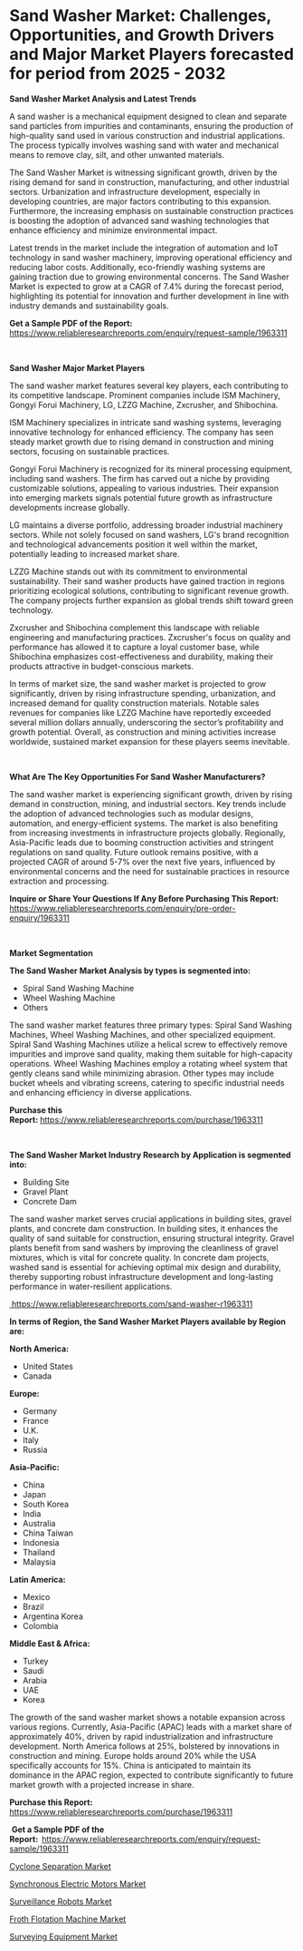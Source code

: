 <p><h1>Sand Washer Market: Challenges, Opportunities, and Growth Drivers and Major Market Players forecasted for period from 2025 - 2032</h1></p><p><strong>Sand Washer Market Analysis and Latest Trends</strong></p>
<p><p>A sand washer is a mechanical equipment designed to clean and separate sand particles from impurities and contaminants, ensuring the production of high-quality sand used in various construction and industrial applications. The process typically involves washing sand with water and mechanical means to remove clay, silt, and other unwanted materials. </p><p>The Sand Washer Market is witnessing significant growth, driven by the rising demand for sand in construction, manufacturing, and other industrial sectors. Urbanization and infrastructure development, especially in developing countries, are major factors contributing to this expansion. Furthermore, the increasing emphasis on sustainable construction practices is boosting the adoption of advanced sand washing technologies that enhance efficiency and minimize environmental impact.</p><p>Latest trends in the market include the integration of automation and IoT technology in sand washer machinery, improving operational efficiency and reducing labor costs. Additionally, eco-friendly washing systems are gaining traction due to growing environmental concerns. The Sand Washer Market is expected to grow at a CAGR of 7.4% during the forecast period, highlighting its potential for innovation and further development in line with industry demands and sustainability goals.</p></p>
<p><strong>Get a Sample PDF of the Report:&nbsp;</strong> <a href="https://www.reliableresearchreports.com/enquiry/request-sample/1963311?utm_campaign=24&utm_medium=2&utm_source=Github&utm_content=ia&utm_term=20022025&utm_id=sand-washer">https://www.reliableresearchreports.com/enquiry/request-sample/1963311</a></p>
<p>&nbsp;</p>
<p><strong>Sand Washer Major Market Players</strong></p>
<p><p>The sand washer market features several key players, each contributing to its competitive landscape. Prominent companies include ISM Machinery, Gongyi Forui Machinery, LG, LZZG Machine, Zxcrusher, and Shibochina. </p><p>ISM Machinery specializes in intricate sand washing systems, leveraging innovative technology for enhanced efficiency. The company has seen steady market growth due to rising demand in construction and mining sectors, focusing on sustainable practices. </p><p>Gongyi Forui Machinery is recognized for its mineral processing equipment, including sand washers. The firm has carved out a niche by providing customizable solutions, appealing to various industries. Their expansion into emerging markets signals potential future growth as infrastructure developments increase globally.</p><p>LG maintains a diverse portfolio, addressing broader industrial machinery sectors. While not solely focused on sand washers, LG's brand recognition and technological advancements position it well within the market, potentially leading to increased market share.</p><p>LZZG Machine stands out with its commitment to environmental sustainability. Their sand washer products have gained traction in regions prioritizing ecological solutions, contributing to significant revenue growth. The company projects further expansion as global trends shift toward green technology.</p><p>Zxcrusher and Shibochina complement this landscape with reliable engineering and manufacturing practices. Zxcrusher's focus on quality and performance has allowed it to capture a loyal customer base, while Shibochina emphasizes cost-effectiveness and durability, making their products attractive in budget-conscious markets.</p><p>In terms of market size, the sand washer market is projected to grow significantly, driven by rising infrastructure spending, urbanization, and increased demand for quality construction materials. Notable sales revenues for companies like LZZG Machine have reportedly exceeded several million dollars annually, underscoring the sector’s profitability and growth potential. Overall, as construction and mining activities increase worldwide, sustained market expansion for these players seems inevitable.</p></p>
<p>&nbsp;</p>
<p><strong>What Are The Key Opportunities For Sand Washer Manufacturers?</strong></p>
<p><p>The sand washer market is experiencing significant growth, driven by rising demand in construction, mining, and industrial sectors. Key trends include the adoption of advanced technologies such as modular designs, automation, and energy-efficient systems. The market is also benefiting from increasing investments in infrastructure projects globally. Regionally, Asia-Pacific leads due to booming construction activities and stringent regulations on sand quality. Future outlook remains positive, with a projected CAGR of around 5-7% over the next five years, influenced by environmental concerns and the need for sustainable practices in resource extraction and processing.</p></p>
<p><strong>Inquire or Share Your Questions If Any Before Purchasing This Report:</strong> <a href="https://www.reliableresearchreports.com/enquiry/pre-order-enquiry/1963311?utm_campaign=24&utm_medium=2&utm_source=Github&utm_content=ia&utm_term=20022025&utm_id=sand-washer">https://www.reliableresearchreports.com/enquiry/pre-order-enquiry/1963311</a></p>
<p>&nbsp;</p>
<p><strong>Market Segmentation</strong></p>
<p><strong>The Sand Washer Market Analysis by types is segmented into:</strong></p>
<p><ul><li>Spiral Sand Washing Machine</li><li>Wheel Washing Machine</li><li>Others</li></ul></p>
<p><p>The sand washer market features three primary types: Spiral Sand Washing Machines, Wheel Washing Machines, and other specialized equipment. Spiral Sand Washing Machines utilize a helical screw to effectively remove impurities and improve sand quality, making them suitable for high-capacity operations. Wheel Washing Machines employ a rotating wheel system that gently cleans sand while minimizing abrasion. Other types may include bucket wheels and vibrating screens, catering to specific industrial needs and enhancing efficiency in diverse applications.</p></p>
<p><strong>Purchase this Report:&nbsp;</strong><a href="https://www.reliableresearchreports.com/purchase/1963311?utm_campaign=24&utm_medium=2&utm_source=Github&utm_content=ia&utm_term=20022025&utm_id=sand-washer">https://www.reliableresearchreports.com/purchase/1963311</a></p>
<p>&nbsp;</p>
<p><strong>The Sand Washer Market Industry Research by Application is segmented into:</strong></p>
<p><ul><li>Building Site</li><li>Gravel Plant</li><li>Concrete Dam</li></ul></p>
<p><p>The sand washer market serves crucial applications in building sites, gravel plants, and concrete dam construction. In building sites, it enhances the quality of sand suitable for construction, ensuring structural integrity. Gravel plants benefit from sand washers by improving the cleanliness of gravel mixtures, which is vital for concrete quality. In concrete dam projects, washed sand is essential for achieving optimal mix design and durability, thereby supporting robust infrastructure development and long-lasting performance in water-resilient applications.</p></p>
<p><a href="https://www.reliableresearchreports.com/sand-washer-r1963311?utm_campaign=24&utm_medium=2&utm_source=Github&utm_content=ia&utm_term=20022025&utm_id=sand-washer">&nbsp;https://www.reliableresearchreports.com/sand-washer-r1963311</a></p>
<p><strong>In terms of Region, the Sand Washer Market Players available by Region are:</strong></p>
<p>
    <p> <strong> North America: </strong>
        <ul>
            <li>United States</li>
            <li>Canada</li>
        </ul>
        </p> 
    <p> <strong> Europe: </strong>
        <ul>
            <li>Germany</li>
            <li>France</li>
            <li>U.K.</li>
            <li>Italy</li>
            <li>Russia</li>
        </ul>
        </p> 
    <p> <strong> Asia-Pacific: </strong>
        <ul>
            <li>China</li>
            <li>Japan</li>
            <li>South Korea</li>
            <li>India</li>
            <li>Australia</li>
            <li>China Taiwan</li>
            <li>Indonesia</li>
            <li>Thailand</li>
            <li>Malaysia</li>
        </ul>
        </p> 
    <p> <strong> Latin America: </strong>
        <ul>
            <li>Mexico</li>
            <li>Brazil</li>
            <li>Argentina Korea</li>
            <li>Colombia</li>
        </ul>
        </p> 
    <p> <strong> Middle East & Africa: </strong>
        <ul>
            <li>Turkey</li>
            <li>Saudi</li>
            <li>Arabia</li>
            <li>UAE</li>
            <li>Korea</li>
        </ul>
    </p>
    </p>
<p><p>The growth of the sand washer market shows a notable expansion across various regions. Currently, Asia-Pacific (APAC) leads with a market share of approximately 40%, driven by rapid industrialization and infrastructure development. North America follows at 25%, bolstered by innovations in construction and mining. Europe holds around 20% while the USA specifically accounts for 15%. China is anticipated to maintain its dominance in the APAC region, expected to contribute significantly to future market growth with a projected increase in share.</p></p>
<p><strong>Purchase this Report: </strong><a href="https://www.reliableresearchreports.com/purchase/1963311?utm_campaign=24&utm_medium=2&utm_source=Github&utm_content=ia&utm_term=20022025&utm_id=sand-washer">https://www.reliableresearchreports.com/purchase/1963311</a></p>
<p>&nbsp;<strong>Get a Sample PDF of the Report:&nbsp;&nbsp;</strong><a href="https://www.reliableresearchreports.com/enquiry/request-sample/1963311?utm_campaign=24&utm_medium=2&utm_source=Github&utm_content=ia&utm_term=20022025&utm_id=sand-washer">https://www.reliableresearchreports.com/enquiry/request-sample/1963311</a></p>
<p><strong></strong></p>
<p><p><a href="https://github.com/djibenesha/Market-Research-Report-List-1/blob/main/cyclone-separation-market.md?utm_campaign=24&utm_medium=2&utm_source=Github&utm_content=ia&utm_term=20022025&utm_id=sand-washer">Cyclone Separation Market</a></p><p><a href="https://github.com/birbamanan03/Market-Research-Report-List-1/blob/main/synchronous-electric-motors-market.md?utm_campaign=24&utm_medium=2&utm_source=Github&utm_content=ia&utm_term=20022025&utm_id=sand-washer">Synchronous Electric Motors Market</a></p><p><a href="https://github.com/rashkaeduzor/Market-Research-Report-List-1/blob/main/surveillance-robots-market.md?utm_campaign=24&utm_medium=2&utm_source=Github&utm_content=ia&utm_term=20022025&utm_id=sand-washer">Surveillance Robots Market</a></p><p><a href="https://github.com/nibbsmantji/Market-Research-Report-List-1/blob/main/froth-flotation-machine-market.md?utm_campaign=24&utm_medium=2&utm_source=Github&utm_content=ia&utm_term=20022025&utm_id=sand-washer">Froth Flotation Machine Market</a></p><p><a href="https://github.com/abedlagagica4/Market-Research-Report-List-1/blob/main/surveying-equipment-market.md?utm_campaign=24&utm_medium=2&utm_source=Github&utm_content=ia&utm_term=20022025&utm_id=sand-washer">Surveying Equipment Market</a></p></p>